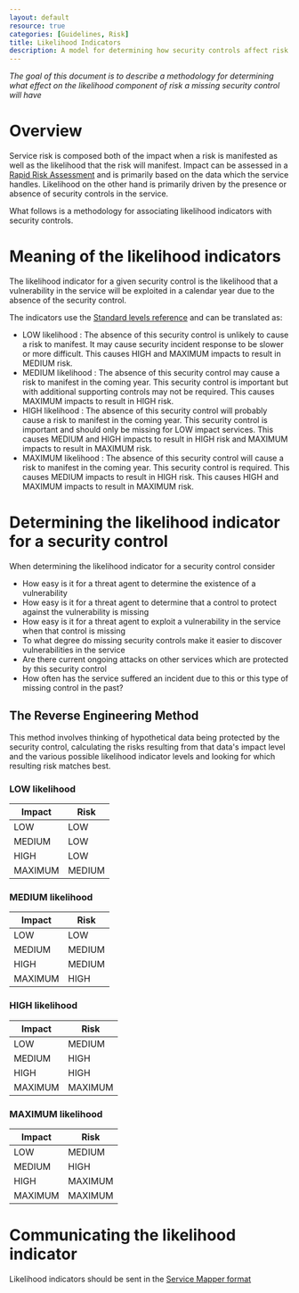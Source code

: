 ```yaml
---
layout: default
resource: true
categories: [Guidelines, Risk]
title: Likelihood Indicators
description: A model for determining how security controls affect risk
---
```


*The goal of this document is to describe a methodology for determining what
effect on the likelihood component of risk a missing security control will have*

# Overview

Service risk is composed both of the impact when a risk is manifested as well as
the likelihood that the risk will manifest. Impact can be assessed in a
[Rapid Risk Assessment](guidelines/risk/rapid_risk_assessment)
and is primarily based on the data which the service handles.
Likelihood on the other hand is primarily driven by the presence or absence of
security controls in the service.

What follows is a methodology for associating likelihood indicators with
security controls.

# Meaning of the likelihood indicators

The likelihood indicator for a given security control is the likelihood that
a vulnerability in the service will be exploited in a calendar year due to the 
absence of the security control.

The indicators use the [Standard levels reference](standard_levels)
and can be translated as:
* <span class="risk-low">LOW</span> likelihood : The absence of this security 
  control is unlikely to cause a risk to manifest. It may cause security 
  incident response to be slower or more difficult. This causes HIGH and MAXIMUM
  impacts to result in MEDIUM risk.
* <span class="risk-medium">MEDIUM</span> likelihood : The absence of this
  security control may cause a risk to manifest in the coming year. This
  security control is important but with additional supporting controls may not
  be required. This causes MAXIMUM impacts to result in HIGH risk.
* <span class="risk-high">HIGH</span> likelihood : The absence of this security
  control will probably cause a risk to manifest in the coming year. This
  security control is important and should only be missing for LOW impact
  services. This causes MEDIUM and HIGH impacts to result in HIGH risk and
  MAXIMUM impacts to result in MAXIMUM risk.
* <span class="risk-maximum">MAXIMUM</span> likelihood : The absence of this
  security control will cause a risk to manifest in the coming year. This
  security control is required. This causes MEDIUM impacts to result in HIGH
  risk. This causes HIGH and MAXIMUM impacts to result in MAXIMUM risk.

# Determining the likelihood indicator for a security control

When determining the likelihood indicator for a security control consider

* How easy is it for a threat agent to determine the existence of a vulnerability
* How easy is it for a threat agent to determine that a control to protect
  against the vulnerability is missing
* How easy is it for a threat agent to exploit a vulnerability in the service
  when that control is missing
* To what degree do missing security controls make it easier to discover
  vulnerabilities in the service
* Are there current ongoing attacks on other services which are protected by
  this security control
* How often has the service suffered an incident due to this or this type of 
  missing control in the past?

## The Reverse Engineering Method

This method involves thinking of hypothetical data being protected by the
security control, calculating the risks resulting from that data's impact level
and the various possible likelihood indicator levels and looking for which
resulting risk matches best.

### LOW likelihood

| Impact  | Risk   |
| ------- | ------ |
| <span class="risk-low">LOW</span>         | <span class="risk-low">LOW</span>       |
| <span class="risk-medium">MEDIUM</span>   | <span class="risk-low">LOW</span>       |
| <span class="risk-high">HIGH</span>       | <span class="risk-low">LOW</span>       |
| <span class="risk-maximum">MAXIMUM</span> | <span class="risk-medium">MEDIUM</span> |

### MEDIUM likelihood

| Impact  | Risk   |
| ------- | ------ |
| <span class="risk-low">LOW</span>         | <span class="risk-low">LOW</span>       |
| <span class="risk-medium">MEDIUM</span>   | <span class="risk-medium">MEDIUM</span> |
| <span class="risk-high">HIGH</span>       | <span class="risk-medium">MEDIUM</span> |
| <span class="risk-maximum">MAXIMUM</span> | <span class="risk-high">HIGH</span>     |

### HIGH likelihood

| Impact  | Risk    |
| ------- | ------- |
| <span class="risk-low">LOW</span>         | <span class="risk-medium">MEDIUM</span>   |
| <span class="risk-medium">MEDIUM</span>   | <span class="risk-high">HIGH</span>       |
| <span class="risk-high">HIGH</span>       | <span class="risk-high">HIGH</span>       |
| <span class="risk-maximum">MAXIMUM</span> | <span class="risk-maximum">MAXIMUM</span> |

### MAXIMUM likelihood

| Impact  | Risk    |
| ------- | ------- |
| <span class="risk-low">LOW</span>         | <span class="risk-medium">MEDIUM</span>   |
| <span class="risk-medium">MEDIUM</span>   | <span class="risk-high">HIGH</span>       |
| <span class="risk-high">HIGH</span>       | <span class="risk-maximum">MAXIMUM</span> |
| <span class="risk-maximum">MAXIMUM</span> | <span class="risk-maximum">MAXIMUM</span> |

# Communicating the likelihood indicator

Likelihood indicators should be sent in the [Service Mapper
format](https://github.com/mozilla/service-map/blob/master/models/v1/indicators/indicator.py#L61-L89)
